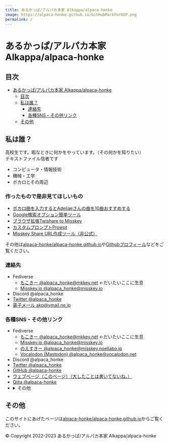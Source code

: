 ```yaml
---
title: あるかっぱ/アルパカ本家 Alkappa/alpaca-honke
image: https://alpaca-honke.github.io/GitHubMarkForOGP.png
permalink: /
---
```

# あるかっぱ/アルパカ本家 Alkappa/alpaca-honke  

## 目次  
- [あるかっぱ/アルパカ本家 Alkappa/alpaca-honke](#あるかっぱアルパカ本家-alkappaalpaca-honke)
  - [目次](#目次)
  - [私は誰？](#私は誰)
    - [連絡先](#連絡先)
    - [各種SNS・その他リンク](#各種snsその他リンク)
  - [その他](#その他)

## 私は誰？  
高校生です。暇なときに何かをやっています。（その何かを知りたい）  
テキストファイル信者です  

- コンピュータ・情報技術  
- 機械・工学  
- ボカロとその周辺  

### 作ったもので是非見てほしいもの
- [ボカロ曲を入力するとAdeliaeさんの曲を10曲おすすめする](https://alpaca-honke.github.io/ade-music/)
- [Google検索オプション簡単ツール](https://alpaca-honke.github.io/google-option)
- [ブラウザ拡張Twishare to Misskey](https://github.com/alpaca-honke/twishare-to-misskey)
- [カスタムプロンプトProwpt](https://github.com/alpaca-honke/prowpt)
- [Misskey Share URL作成ツール（非公式）](https://alpaca-honke.github.io/make-misskeyshare-url/)

その他は[alpaca-honke/alpaca-honke.github.io](https://github.com/alpaca-honke/alpaca-honke.github.io)や[Githubプロフィール](https://github.com/alpaca-honke)などをご覧ください。

### 連絡先  
- Fediverse  
    - [もこきー @alpaca_honke@mkkey.net](https://mkkey.net/@alpaca_honke) ←だいたいここに生息
    - [Misskey.io @alpaca_honke@misskey.io](https://misskey.io/@alpaca_honke/)
- Discord @alpaca_honke
- [Twitter @alpaca_honke](https://twitter.com/alpaca_honke) 
- [電子メール akp@ymail.ne.jp](mailto:akp@ymail.ne.jp) 

### 各種SNS・その他リンク  
- Fediverse  
    - [もこきー @alpaca_honke@mkkey.net](https://mkkey.net/@alpaca_honke) ←だいたいここに生息
    - [Misskey.io @alpaca_honke@misskey.io](https://misskey.io/@alpaca_honke/)
    - [のえすきー @alpaca_honke@misskey.noellabo.jp](https://misskey.noellabo.jp/@alpaca_honke)
    - [Vocalodon (Mastodon) @alpaca_honke@vocalodon.net](https://vocalodon.net/web/accounts/354814)
- Discord @alpaca_honke
- [Twitter @alpaca_honke](https://twitter.com/alpaca_honke) 
- [GitHub @alpaca-honke](https://github.com/alpaca-honke)  
- [ウェブページ（このページ）（大したことは書いてないね。）](https://alpaca-honke.github.io)  
- [Qiita @alpaca-honke](https://qiita.com/alpaca-honke)  
- <details>
    <summary>その他</summary>
      <ul>
        <li><a href="https://spoon.onelink.me/Uuzo/yj2thiby">Spoon @alkappa_alpaca</a></li>
        <li><a href="https://twitter.com/al_alpaca">Twitter (Spoon垢) @al_alpaca</a></li>
      </ul>
  </details>

## その他
このサイトにあげたページは[alpaca-honke/alpaca-honke.github.io](https://github.com/alpaca-honke/alpaca-honke.github.io/)からご覧ください。  


© Copyright 2022-2023 あるかっぱ/アルパカ本家 Alkappa/alpaca-honke
